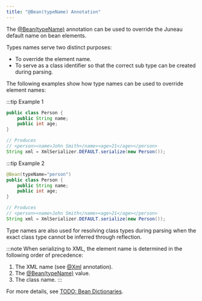 ```yaml
---
title: "@Bean(typeName) Annotation"
---
```


The [@Bean(typeName)](../apidocs/org/apache/juneau/annotation/Bean.html#typeName()) annotation can be used to override the Juneau default name on bean elements.

Types names serve two distinct purposes:
- To override the element name.
- To serve as a class identifier so that the correct sub type can be created during parsing.

The following examples show how type names can be used to override element names:

:::tip Example 1

```java
public class Person {
    public String name;
    public int age;
}

// Produces
// <person><name>John Smith</name><age>21</age></person>
String xml = XmlSerializer.DEFAULT.serialize(new Person());

```

:::tip Example 2

```java
@Bean(typeName="person")
public class Person {
    public String name;
    public int age;
}

// Produces
// <person><name>John Smith</name><age>21</age></person>
String xml = XmlSerializer.DEFAULT.serialize(new Person());

```

Type names are also used for resolving class types during parsing when the exact class type cannot be inferred through reflection.

:::note
When serializing to XML, the element name is determined in the following order of precedence:
1. The XML name (see [@Xml](../apidocs/org/apache/juneau/xml/annotation/Xml.html) annotation).
2. The [@Bean(typeName)](../apidocs/org/apache/juneau/annotation/Bean.html#typeName()) value.
3. The class name.
:::

For more details, see [TODO: Bean Dictionaries](TODO.md).
